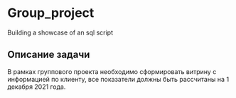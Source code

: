 # Group_project
Building a showcase of an sql script

## Описание задачи
В рамках группового проекта необходимо сформировать витрину с информацией по клиенту, все показатели должны быть рассчитаны на 1 декабря 2021 года.
